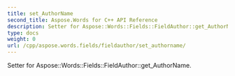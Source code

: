 ```yaml
---
title: set_AuthorName
second_title: Aspose.Words for C++ API Reference
description: Setter for Aspose::Words::Fields::FieldAuthor::get_AuthorName. 
type: docs
weight: 0
url: /cpp/aspose.words.fields/fieldauthor/set_authorname/
---
```


Setter for Aspose::Words::Fields::FieldAuthor::get_AuthorName. 

